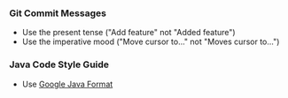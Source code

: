 ### Git Commit Messages

* Use the present tense ("Add feature" not "Added feature")
* Use the imperative mood ("Move cursor to..." not "Moves cursor to...")

### Java Code Style Guide

* Use [Google Java Format](https://github.com/google/google-java-format)

